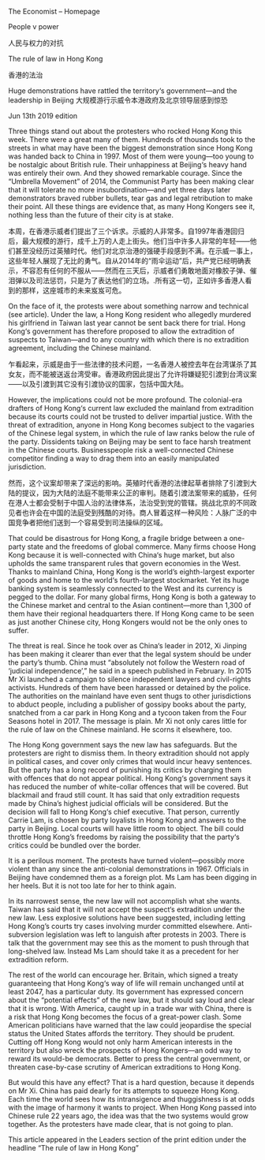 The Economist – Homepage

People v power

人民与权力的对抗

The rule of law in Hong Kong

香港的法治

Huge demonstrations have rattled the territory‘s government—and the leadership in Beijing
大规模游行示威令本港政府及北京领导层感到惊恐

Jun 13th 2019 edition


Three things stand out about the protesters who rocked Hong Kong this week. There were a great many of them. Hundreds of thousands took to the streets in what may have been the biggest demonstration since Hong Kong was handed back to China in 1997. Most of them were young—too young to be nostalgic about British rule. Their unhappiness at Beijing‘s heavy hand was entirely their own. And they showed remarkable courage. Since the “Umbrella Movement” of 2014, the Communist Party has been making clear that it will tolerate no more insubordination—and yet three days later demonstrators braved rubber bullets, tear gas and legal retribution to make their point. All these things are evidence that, as many Hong Kongers see it, nothing less than the future of their city is at stake.

本周，在香港示威者们提出了三个诉求。示威的人非常多。自1997年香港回归后，最大规模的游行，成千上万的人走上街头。他们当中许多人非常的年轻——他们甚至没经历过英殖时代。他们对北京治港的强硬手段感到不满。在示威一事上，这些年轻人展现了无比的勇气。自从2014年的“雨伞运动”后，共产党已经明确表示，不容忍有任何的不服从——然而在三天后，示威者们勇敢地面对橡胶子弹、催泪弹以及司法惩罚，只是为了表达他们的立场。.所有这一切，正如许多香港人看到的那样，这座城市的未来岌岌可危。


On the face of it, the protests were about something narrow and technical (see article). Under the law, a Hong Kong resident who allegedly murdered his girlfriend in Taiwan last year cannot be sent back there for trial. Hong Kong‘s government has therefore proposed to allow the extradition of suspects to Taiwan—and to any country with which there is no extradition agreement, including the Chinese mainland.

乍看起来，示威是由于一些法律的技术问题，一名香港人被控去年在台湾谋杀了其女友，而不能被送返台湾受审。香港政府因此提出了允许将嫌疑犯引渡到台湾议案——以及引渡到其它没有引渡协议的国家，包括中国大陆。

However, the implications could not be more profound. The colonial-era drafters of Hong Kong‘s current law excluded the mainland from extradition because its courts could not be trusted to deliver impartial justice. With the threat of extradition, anyone in Hong Kong becomes subject to the vagaries of the Chinese legal system, in which the rule of law ranks below the rule of the party. Dissidents taking on Beijing may be sent to face harsh treatment in the Chinese courts. Businesspeople risk a well-connected Chinese competitor finding a way to drag them into an easily manipulated jurisdiction.

然而，这个议案却带来了深远的影响。英殖时代香港的法律起草者排除了引渡到大陆的提议，因为大陆的法庭不能带来公正的审判。随着引渡法案带来的威胁，任何在港人士都会受制于中国人治的法律体系，法治受到党的管辖。挑战北京的不同政见者也许会在中国的法庭受到残酷的对待。商人冒着这样一种风险：人脉广泛的中国竞争者把他们送到一个容易受到司法操纵的区域。

That could be disastrous for Hong Kong, a fragile bridge between a one-party state and the freedoms of global commerce. Many firms choose Hong Kong because it is well-connected with China‘s huge market, but also upholds the same transparent rules that govern economies in the West. Thanks to mainland China, Hong Kong is the world’s eighth-largest exporter of goods and home to the world‘s fourth-largest stockmarket. Yet its huge banking system is seamlessly connected to the West and its currency is pegged to the dollar. For many global firms, Hong Kong is both a gateway to the Chinese market and central to the Asian continent—more than 1,300 of them have their regional headquarters there. If Hong Kong came to be seen as just another Chinese city, Hong Kongers would not be the only ones to suffer.

The threat is real. Since he took over as China‘s leader in 2012, Xi Jinping has been making it clearer than ever that the legal system should be under the party’s thumb. China must “absolutely not follow the Western road of ‘judicial independence’,” he said in a speech published in February. In 2015 Mr Xi launched a campaign to silence independent lawyers and civil-rights activists. Hundreds of them have been harassed or detained by the police. The authorities on the mainland have even sent thugs to other jurisdictions to abduct people, including a publisher of gossipy books about the party, snatched from a car park in Hong Kong and a tycoon taken from the Four Seasons hotel in 2017. The message is plain. Mr Xi not only cares little for the rule of law on the Chinese mainland. He scorns it elsewhere, too.

The Hong Kong government says the new law has safeguards. But the protesters are right to dismiss them. In theory extradition should not apply in political cases, and cover only crimes that would incur heavy sentences. But the party has a long record of punishing its critics by charging them with offences that do not appear political. Hong Kong‘s government says it has reduced the number of white-collar offences that will be covered. But blackmail and fraud still count. It has said that only extradition requests made by China’s highest judicial officials will be considered. But the decision will fall to Hong Kong‘s chief executive. That person, currently Carrie Lam, is chosen by party loyalists in Hong Kong and answers to the party in Beijing. Local courts will have little room to object. The bill could throttle Hong Kong’s freedoms by raising the possibility that the party‘s critics could be bundled over the border.

It is a perilous moment. The protests have turned violent—possibly more violent than any since the anti-colonial demonstrations in 1967. Officials in Beijing have condemned them as a foreign plot. Ms Lam has been digging in her heels. But it is not too late for her to think again.

In its narrowest sense, the new law will not accomplish what she wants. Taiwan has said that it will not accept the suspect‘s extradition under the new law. Less explosive solutions have been suggested, including letting Hong Kong’s courts try cases involving murder committed elsewhere. Anti-subversion legislation was left to languish after protests in 2003. There is talk that the government may see this as the moment to push through that long-shelved law. Instead Ms Lam should take it as a precedent for her extradition reform.

The rest of the world can encourage her. Britain, which signed a treaty guaranteeing that Hong Kong‘s way of life will remain unchanged until at least 2047, has a particular duty. Its government has expressed concern about the “potential effects” of the new law, but it should say loud and clear that it is wrong. With America, caught up in a trade war with China, there is a risk that Hong Kong becomes the focus of a great-power clash. Some American politicians have warned that the law could jeopardise the special status the United States affords the territory. They should be prudent. Cutting off Hong Kong would not only harm American interests in the territory but also wreck the prospects of Hong Kongers—an odd way to reward its would-be democrats. Better to press the central government, or threaten case-by-case scrutiny of American extraditions to Hong Kong.

But would this have any effect? That is a hard question, because it depends on Mr Xi. China has paid dearly for its attempts to squeeze Hong Kong. Each time the world sees how its intransigence and thuggishness is at odds with the image of harmony it wants to project. When Hong Kong passed into Chinese rule 22 years ago, the idea was that the two systems would grow together. As the protesters have made clear, that is not going to plan. 

This article appeared in the Leaders section of the print edition under the headline “The rule of law in Hong Kong”



